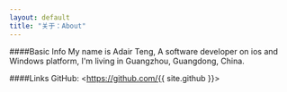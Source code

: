 ```yaml
---
layout: default
title: "关于：About"
---
```

####Basic Info
My name is Adair Teng, A software developer on ios and Windows platform, I'm living in Guangzhou, Guangdong, China.  

####Links
GitHub: <https://github.com/{{ site.github }}>  


